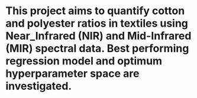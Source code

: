 # This project aims to quantify cotton and polyester ratios in textiles using Near_Infrared (NIR) and Mid-Infrared (MIR) spectral data. Best performing regression model and optimum hyperparameter space are investigated.
